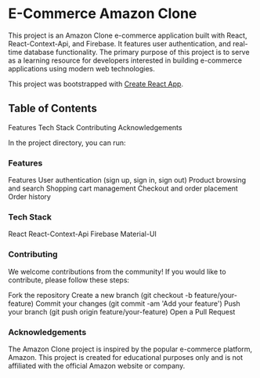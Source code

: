 # E-Commerce Amazon Clone

This project is an Amazon Clone e-commerce application built with React, React-Context-Api, and Firebase. It features user authentication, and real-time database functionality. The primary purpose of this project is to serve as a learning resource for developers interested in building e-commerce applications using modern web technologies.


This project was bootstrapped with [Create React App](https://github.com/facebook/create-react-app).

## Table of Contents

Features
Tech Stack
Contributing
Acknowledgements

In the project directory, you can run:

### Features

Features
User authentication (sign up, sign in, sign out)
Product browsing and search
Shopping cart management
Checkout and order placement
Order history

### Tech Stack
React
React-Context-Api
Firebase
Material-UI

### Contributing
We welcome contributions from the community! If you would like to contribute, please follow these steps:

Fork the repository
Create a new branch (git checkout -b feature/your-feature)
Commit your changes (git commit -am 'Add your feature')
Push your branch (git push origin feature/your-feature)
Open a Pull Request

### Acknowledgements

The Amazon Clone project is inspired by the popular e-commerce platform, Amazon.
This project is created for educational purposes only and is not affiliated with the official Amazon website or company.







